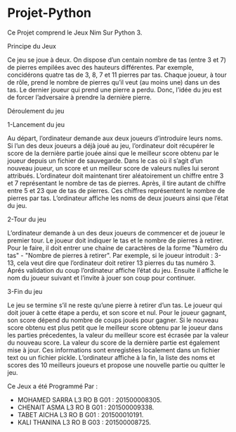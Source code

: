 # Projet-Python
Ce Projet comprend le Jeux Nim Sur Python 3.

Principe du Jeux 

Ce jeu se joue à deux. On dispose d’un centain nombre de tas (entre 3 et 7) de pierres empilées avec des
hauteurs différentes. Par exemple, concidérons quatre tas de 3, 8, 7 et 11 pierres par tas. Chaque joueur, à tour
de rôle, prend le nombre de pierres qu’il veut (au moins une) dans un des tas. Le dernier joueur qui prend une
pierre a perdu. Donc, l’idée du jeu est de forcer l’adversaire à prendre la dernière pierre.

Déroulement du jeu

1-Lancement du jeu

Au départ, l’ordinateur demande aux deux joueurs d’introduire leurs noms. Si l’un des deux joueurs a déjà
joué au jeu, l’ordinateur doit récupérer le score de la dernière partie jouée ainsi que le meilleur score obtenu par
le joueur depuis un fichier de sauvegarde. Dans le cas où il s’agit d’un nouveau joueur, un score et un meilleur
score de valeurs nulles lui seront attribués.
L’ordinateur doit maintenant tirer aléatoirement un chiffre entre 3 et 7 représentant le nombre de tas de
pierres. Après, il tire autant de chiffre entre 5 et 23 que de tas de pierres. Ces chiffres représentent le nombre
de pierres par tas.
L’ordinateur affiche les noms de deux joueurs ainsi que l’état du jeu.

2-Tour du jeu

L’ordinateur demande à un des deux joueurs de commencer et de joueur le premier tour.
Le joueur doit indiquer le tas et le nombre de pierres à retirer. Pour le faire, il doit entrer une chaine de
caractères de la forme "Numéro du tas" - "Nombre de pierres à retirer". Par exemple, si le joueur introduit :
3-13, cela veut dire que l’ordinateur doit retirer 13 pierres du tas numéro 3.
Aprés validation du coup l’ordinateur affiche l’état du jeu. Ensuite il affiche le nom du joueur suivant et l’invite à jouer son coup pour continuer.

3-Fin du jeu

Le jeu se termine s’il ne reste qu’une pierre à retirer d’un tas. Le joueur qui doit jouer à cette étape a
perdu, et son score et nul. Pour le joueur gagnant, son score dépend du nombre de coups joués pour gagner.
Si le nouveau score obtenu est plus petit que le meilleur score obtenu par le joueur dans les parties précedentes,
la valeur du meilleur score est écrasée par la valeur du nouveau score. La valeur du score de la dernière partie
est également mise à jour. Ces informations sont enregistées localement dans un fichier text ou un fichier pickle.
L’ordinateur affiche à la fin, la liste des noms et scores des 10 meilleurs joueurs et propose une nouvelle
partie ou quitter le jeu.

Ce Jeux a été Programmé Par : 

- MOHAMED SARRA  L3 RO B G01 : 201500008305.
- CHENAIT ASMA   L3 RO B G01 : 201500009338.
- TABET  AICHA   L3 RO B G01 : 201500010191.
- KALI   THANINA L3 RO B G03 : 201500008725.

